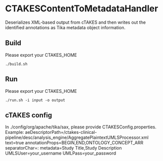 # CTAKESContentToMetadataHandler
Deserializes XML-based output from cTAKES and then writes out the identified annotations as Tika metadata object information. 

## Build
Please export your CTAKES_HOME
```
./build.sh
```
## Run
Please export your CTAKES_HOME
```
./run.sh -i input -o output
```

## cTAKES config
In ./config/org/apache/tika/sax, please provide CTAKESConfig.properties.
Example:
aeDescriptorPath=/ctakes-clinical-pipeline/desc/analysis_engine/AggregatePlaintextUMLSProcessor.xml
text=true
annotationProps=BEGIN,END,ONTOLOGY_CONCEPT_ARR
separatorChar=:
metadata=Study Title,Study Description
UMLSUser=your_username
UMLPass=your_password
